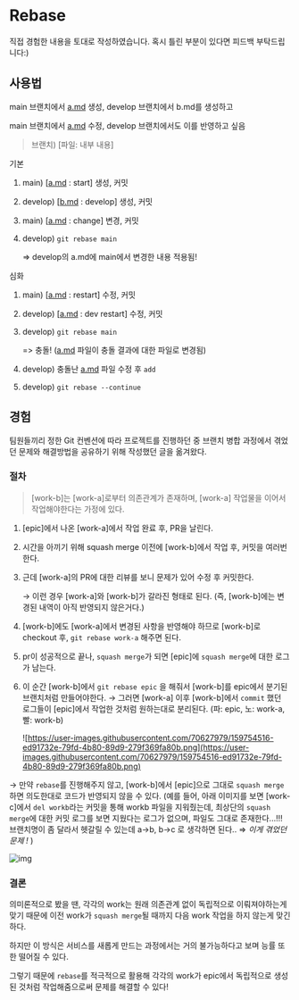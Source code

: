 # Rebase

직접 경험한 내용을 토대로 작성하였습니다. 혹시 틀린 부분이 있다면 피드백 부탁드립니다:)



## 사용법

main 브랜치에서 [a.md](http://a.md) 생성, develop 브랜치에서 b.md를 생성하고

main 브랜치에서 [a.md](http://a.md) 수정, develop 브랜치에서도 이를 반영하고 싶음

> 브랜치) [파일: 내부 내용]

기본

1. main) [[a.md](http://a.md) : start] 생성, 커밋

2. develop) [[b.md](http://b.md) : develop] 생성, 커밋

3. main) [[a.md](http://a.md) : change] 변경, 커밋

4. develop) `git rebase main`

   => develop의 a.md에 main에서 변경한 내용 적용됨!

심화

1. main) [[a.md](http://a.md) : restart] 수정, 커밋

2. develop) [[a.md](http://a.md) : dev restart] 수정, 커밋

3. develop) `git rebase main`

   => 충돌! ([a.md](http://a.md) 파일이 충돌 결과에 대한 파일로 변경됨)

4. develop) 충돌난 [a.md](http://a.md) 파일 수정 후 `add`

5. develop) `git rebase --continue`



## 경험

팀원들끼리 정한 Git 컨벤션에 따라 프로젝트를 진행하던 중 브랜치 병합 과정에서 겪었던 문제와 해결방법을 공유하기 위해 작성했던 글을 옮겨왔다.

### 절차

> [work-b]는 [work-a]로부터 의존관계가 존재하며, [work-a] 작업물을 이어서 작업해야한다는 가정에 있다.

1. [epic]에서 나온 [work-a]에서 작업 완료 후, PR을 날린다.

2. 시간을 아끼기 위해 squash merge 이전에 [work-b]에서 작업 후, 커밋을 여러번 한다.

3. 근데 [work-a]의 PR에 대한 리뷰를 보니 문제가 있어 수정 후 커밋한다.

   → 이런 경우 [work-a]와 [work-b]가 갈라진 형태로 된다. (즉, [work-b]에는 변경된 내역이 아직 반영되지 않은거다.)

4. [work-b]에도 [work-a]에서 변경된 사항을 반영해야 하므로 [work-b]로 checkout 후, `git rebase work-a` 해주면 된다.

5. pr이 성공적으로 끝나, `squash merge`가 되면 [epic]에 `squash merge`에 대한 로그가 남는다.

6. 이 순간 [work-b]에서 `git rebase epic` 을 해줘서 [work-b]를 epic에서 분기된 브랜치처럼 만들어야한다. 
   → 그러면 [work-a] 이후 [work-b]에서 `commit` 했던 로그들이 [epic]에서 작업한 것처럼 원하는대로 분리된다. (파: epic, 노: work-a, 빨: work-b) 

   ![https://user-images.githubusercontent.com/70627979/159754516-ed91732e-79fd-4b80-89d9-279f369fa80b.png](https://user-images.githubusercontent.com/70627979/159754516-ed91732e-79fd-4b80-89d9-279f369fa80b.png)

→ 만약 `rebase`를 진행해주지 않고, [work-b]에서 [epic]으로 그대로 `squash merge`하면 의도한대로 코드가 반영되지 않을 수 있다. (예를 들어, 아래 이미지를 보면 [work-c]에서 `del workb`라는 커밋을 통해 workb 파일을 지워줬는데, 최상단의 `squash merge`에 대한 커밋 로그를 보면 지웠다는 로그가 없으며, 파일도 그대로 존재한다...!!! 브랜치명이 좀 달라서 헷갈릴 수 있는데 a->b, b->c 로 생각하면 된다.. ⇒ *이게 겪었던 문제 !* ) 

![img](https://s3.us-west-2.amazonaws.com/secure.notion-static.com/5c282652-889e-48c7-87b4-56427c54e998/Untitled.png?X-Amz-Algorithm=AWS4-HMAC-SHA256&X-Amz-Content-Sha256=UNSIGNED-PAYLOAD&X-Amz-Credential=AKIAT73L2G45EIPT3X45%2F20220331%2Fus-west-2%2Fs3%2Faws4_request&X-Amz-Date=20220331T122025Z&X-Amz-Expires=86400&X-Amz-Signature=90871e5da4bcd76bc475bd65631dfb603920bef5598ac2caa2200dad986c4108&X-Amz-SignedHeaders=host&response-content-disposition=filename%20%3D%22Untitled.png%22&x-id=GetObject)



### 결론

의미론적으로 봤을 땐, 각각의 work는 원래 의존관계 없이 독립적으로 이뤄져야하는게 맞기 때문에 이전 work가 `squash merge`될 때까지 다음 work 작업을 하지 않는게 맞긴하다.

하지만 이 방식은 서비스를 새롭게 만드는 과정에서는 거의 불가능하다고 보며 능률 또한 떨어질 수 있다.

그렇기 때문에 `rebase`를 적극적으로 활용해 각각의 work가 epic에서 독립적으로 생성된 것처럼 작업해줌으로써 문제를 해결할 수 있다!
